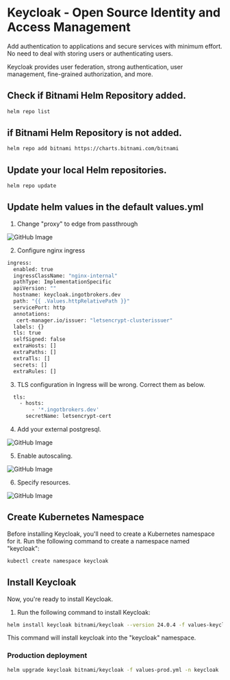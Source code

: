 # Keycloak - Open Source Identity and Access Management

Add authentication to applications and secure services with minimum effort. No need to deal with storing users or authenticating users.

Keycloak provides user federation, strong authentication, user management, fine-grained authorization, and more.

## Check if Bitnami Helm Repository added.

```bash
helm repo list
```

## if Bitnami Helm Repository is not added.

```bash
helm repo add bitnami https://charts.bitnami.com/bitnami
```

## Update your local Helm repositories.

```bash
helm repo update
```

## Update helm values in the default values.yml

1. Change "proxy" to edge from passthrough

![GitHub Image](/keycloak/images/proxy.png)

2. Configure nginx ingress

```bash
ingress:
  enabled: true
  ingressClassName: "nginx-internal"
  pathType: ImplementationSpecific
  apiVersion: ""
  hostname: keycloak.ingotbrokers.dev
  path: "{{ .Values.httpRelativePath }}"
  servicePort: http
  annotations:
   cert-manager.io/issuer: "letsencrypt-clusterissuer"
  labels: {}
  tls: true
  selfSigned: false
  extraHosts: []
  extraPaths: []
  extraTls: []
  secrets: []
  extraRules: []
  ```

3. TLS configuration in Ingress will be wrong. Correct them as below.

```bash
  tls:
    - hosts:
        - '*.ingotbrokers.dev'
      secretName: letsencrypt-cert
```

4. Add your external postgresql.

![GitHub Image](/keycloak/images/postgresql.png)

5. Enable autoscaling.

![GitHub Image](/keycloak/images/autoscaling.png)

6. Specify resources.

![GitHub Image](/keycloak/images/resources.png)

## Create Kubernetes Namespace

Before installing Keycloak, you'll need to create a Kubernetes namespace for it. Run the following command to create a namespace named "keycloak":

```bash
kubectl create namespace keycloak
```

## Install Keycloak

Now, you're ready to install Keycloak. 

1. Run the following command to install Keycloak:

```bash
helm install keycloak bitnami/keycloak --version 24.0.4 -f values-keycloak.yml -n keycloak
```

This command will install keycloak into the "keycloak" namespace.



### Production deployment

```bash
helm upgrade keycloak bitnami/keycloak -f values-prod.yml -n keycloak
```
